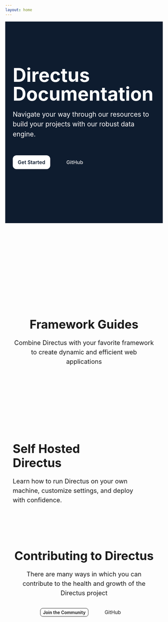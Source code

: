 ```yaml
---
layout: home
---
```


<script setup>
  import CodeToggler from "./.vitepress/components/home/CodeToggler.vue"
  import Footer from "./.vitepress/components/home/Footer.vue"
  import SelfHosting from "./.vitepress/components/home/SelfHosting.vue"
  import Article from "./.vitepress/components/home/Article.vue"
  import Github from "./.vitepress/components/home/icons/Github.vue"
  import Divider from "./.vitepress/components/Divider.vue"
  import { data as articles } from "./index.data.js"
</script>

<section class="hero">
  <div class="section-container section-padding--hero flex">
    <div class="hero-content">
      <h1 class="m-20 ">Directus Documentation</h1>
      <p class="m-20">
        Navigate your way through our resources to build your projects with our robust data engine.
      </p>
      <div class="hero-buttons">
        <a class="primary-btn" href="#">Get Started</a>
        <a class="secondary-btn inline-flex" href="#" target="_blank">GitHub<Github style="margin-left: 6px;"/></a
        >
      </div>
    </div>
    <CodeToggler class="hero-toggler" />
  </div>
</section>

<section class="section-container section-padding--lg">
  <Tabs class="white-bg" :tabs="['Developer Reference', 'User Guide']">
    <template #developer-reference>
     <Card
        title="Database APIs"
        text="Use our dynamic REST and GraphQL APIs to access and efficiently manage your data."
        url="https://www.google.com/"
        icon="api"
      />
    <Card
        title="Data Model"
        text="Structure and organize items in your collection, while also establishing relationships between them."
        url="https://www.google.com/"
        icon="database"
      />
       <Card
        title="Authentication"
        text="Use our powerful and simple authentication features in your own applications."
        url="https://www.google.com/"
        icon="lock"
      />
       <Card
        title="Extensions"
        text="Build, modify or expand any feature needed for your project with our flexible extensions."
        url="https://www.google.com/"
        icon="extension"
      />
      <Card
        title="Real Time"
        text="Access real-time data in your project with WebSockets, backed by your database."
        url="https://www.google.com/"
        icon="bolt"
      />
       <Card
        title="Flows"
        text="Create custom, event-driven data processing and task automation workflows."
        url="https://www.google.com/"
        icon="flowsheet"
      />
    </template>
    <template #user-guide>
      <Card
        title="Content Module"
        text="Empower your entire team to interact with and manage items in your collection."
        url="https://www.google.com/"
        icon="deployed_code"
      />
      <Card
        title="User Management"
        text="Learn about adding users, granular roles, and access permissions to your projects."
        url="https://www.google.com/"
        icon="group"
      />
       <Card
        title="File Storage"
        text="Store and retrieve files, use storage adapters, and learn about media transformations."
        url="https://www.google.com/"
        icon="folder_copy"
      />
       <Card
        title="Insights Dashboard"
        text="Build custom analytics dashboards directly from your data to gain meaningful business insights. "
        url="https://www.google.com/"
        icon="insights"
      />
       <Card
        title="Translation"
        text="Easily manage multilingual content, making your projects accessible and user-friendly for a global audience."
        url="https://www.google.com/"
        icon="g_translate"
      />
       <Card
        title="Directus Cloud"
        text="Explore key aspects of Directus Cloud including the dashboard, projects, and members."
        url="https://www.google.com/"
        icon="cloud"
      />
    </template>
  </Tabs>
</section>

<section class="gray-bg">
  <div class="section-container section-padding--md">
    <div class="header centered-text vp-doc">
      <h2>Framework Guides</h2>
      <p class="m-20 text-muted">
   Combine Directus with your favorite framework to create dynamic and efficient web applications
      </p>
    </div>
    <div class="grid-3">
      <Article title="Build a Static Website with Nuxt.js" tag="Nuxt.js" desc="Learn how to build a website using Directus as a CMS and Nuxt 3." img="/assets/baas.png" url='#' />
      <Article title="Set up Live Preview in a Next.js project" tag="Next.js" desc="By adding a preview URL, you can instantly see live changes made to your collection." img="/assets/headless-cms.png" url='#' />
      <Article title="Build a Multi-User Chat With React.js" tag="React.js" desc="Deep dive into how to use Directus websockets to build an interactive chat application." img="/assets/internal-tools.png" url='#' />
    </div>
  </div>
</section>

<section class="section-padding--md">
  <div class="section-container flex">
    <div class="header vp-doc max-width">
      <h2 class="sh-heading">Self Hosted <span style="white-space:nowrap;">Directus</span></h2>
      <p class="m-20 text-muted">
       Learn how to run Directus on your own machine, customize settings, and deploy with confidence. 
      </p>
    </div>
    <div class="grid-2 m-20">
      <SelfHosting class="m-20" title="Get Started with Docker" desc="Get up and running with our Docker Guide." img="/assets/docker.png" url='#' />
      <SelfHosting class="m-20" title="Config Options" desc="A reference of all possible settings in your project." img="/assets/cli.png" url='#' />
    </div>
  </div>
</section>

<div class="section-container">
  <Divider />
</div>

<section class="section-container section-padding--md">
  <div class="header centered-text vp-doc">
    <h2>Contributing to Directus</h2>
    <p class="m-20 text-muted">
     There are many ways in which you can contribute to the health and growth of the Directus project
    </p>
    <div>
      <a class="outline-btn" href="#">Join the Community</a>
      <a class="secondary-btn inline-flex " href="#" target="_blank">GitHub<Github style="margin-left: 6px;"/></a
        >
    </div>

  </div>
  <div class="grid-3">
   <Card
    h="3"
    title="Request a Feature"
    text="Propose new features to improve Directus. Find out how we use GitHub Discussions to organize requests."
    url="https://www.google.com/"
    icon="post_add"
    />
    <Card
    h="3"
    title="Contribute via code"
    text="Make a significant impact with code contributions. Read our Pull Request process and find out about our CLA."
    url="https://www.google.com/"
    icon="bug_report"
    />
    <Card
    h="3"
    title="Sponsorship & Advocacy"
    text="Sponsor our project, increase its visibility and find out how to share the word with others!"
    url="https://www.google.com/"
    icon="domain_verification"
    />
   
  </div>
</section>

<Footer />

<style>
.VPHome {
  max-width: unset;

}
.VPHome[data-v-ecbca2fe] {
 padding-bottom: 0;
}
.vp-doc h2 {
  border-top: 0;
  margin: 0;
  line-height: 1.2;
}
.vp-doc a {
  color: var(--vp-c-text-1);
}
.vp-doc a:hover {
  text-decoration: none;
}

a {
  cursor: pointer;
  font-size: 16px;
  text-decoration: none;
}

hr {
  border-color: #dadada57;
  margin: 0 120px;
}

:root {
  --vp-layout-max-width: 1280px;
}

.section-container {
  padding-inline: 24px;
  max-width: var(--vp-layout-max-width);
  margin-inline: auto;
}

.section-padding--md {
 padding-block: 60px;
}

.section-padding--lg {
  padding-block: 120px;
}

.section-padding--hero {
 padding-block: 120px;
}

.hero {
  background: #0E1C2F;
  color: white;
}

.hero-badge {
  background: #FF99DD;
  border-radius: 6px;
  display: inline-block;
  font-size: 13px;
  font-weight: 600;
  padding: 4px;
}

.hero-content {
  max-width: 580px;
}
.hero-content h1 {
  font-size: 60px;
  font-weight: 700;
  line-height: 1;

}
.hero-content p {
  font-size: 21px;
  line-height: 1.5;

}
.hero-buttons {
  margin: 48px 0;
  max-width: 300px;
  font-weight: 600;
}

.outline-btn {
	display: inline-block;
	border: 1px solid;
	border-color: var(--vp-c-divider);
	border-radius: 8px;
	color: var(--vp-c-text-1);
	font-weight: 600;
  font-size: 14px;
	margin-top: 10px;
	padding: 4px 8px;
}

.primary-btn {
  background: #fff;
  border-radius: 12px;
  color: #0E1C2F;
  font-size: 16px;
  padding: 12px 16px;
}
.primary-btn:hover {
  background-color: #f0f4f9;
  transition: 0.4s;
}
.secondary-btn {
  padding: 16px;
  margin-left: 32px;
  color: #D1D3D5;
}


.hero-toggler {
  background-color: #1F1938;
  border-radius: 8px;
  width: 100%;
  max-width: 590px;

}
.flex {
  display: flex;
  align-items: center;
  justify-content: space-between;
}
.inline-flex {
  display: inline-flex;
}

.white-bg {
  background: var(--vp-c-bg);
}
.gray-bg {
  background: var(--vp-c-bg-soft);
}

.text-muted {
   color: var(--vp-c-text-2);
}

.header h2 {
  font-size: 38px;
}
.header p {
  font-size: 20px;
  line-height: 1.5;
}
.centered-text {
  text-align: center;
  max-width: 680px;
  margin: 0 auto;
}

.divider {
  height: 1px;
  background: var(--vp-c-divider);
}

.m-20 {
    margin: 20px 0;
}
.m-10 {
    margin: 10px 0;
}
.m-6 {
    margin: 6px 0;
}
.max-btn-width {
  max-width: 260px;
  margin: 0 auto;
}
.grid-2 {
	display: grid;
	grid-template-columns: repeat(2, 1fr);
	gap: 24px;
}
.grid-3 {
	display: grid;
	grid-template-columns: repeat(3, 1fr);
	gap: 24px;
  margin: 60px 0;
}
.grid-4 {
  display: grid;
	grid-template-columns: repeat(4, 1fr);
	gap: 12px;
  margin: 60px 0;
}

.article-grid {
  display: grid;
	grid-template-columns: repeat(1, 1fr);
	gap: 40px;
}

.max-width {
  max-width: 420px;
}

@media only screen and (min-width: 768px) {
  .sh-heading {
    max-width: 10ch;
  }

  .article-grid {
    grid-template-columns: repeat(4, 1fr);
    gap: 12px;
  }
}

@media only screen and (max-width: 768px) {
  .flex {
    flex-direction: column;
    align-items: stretch;
  }

  .header h2 {
    font-size: 28px;
  }
  .header p {
    font-size: 18px;
  }
  
  .grid-2, .grid-3, .grid-4 {
    grid-template-columns: 1fr;
  }

  .hero-toggler {
    display: none;
  }
  .hero-content h1 {
  font-size: 48px;
  }

  .section-padding--hero {
    padding-block: 32px;
  }
}

</style>
